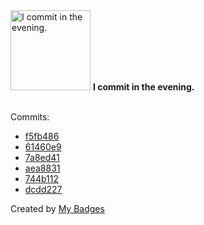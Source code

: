 <img src="https://my-badges.github.io/my-badges/evening-commits.png" alt="I commit in the evening." title="I commit in the evening." width="128">
<strong>I commit in the evening.</strong>
<br><br>

Commits:

- <a href="https://github.com/NCherfaoui/codecrafters-grep-javascript/commit/f5fb4865c09dfa92345141959ef12b8924a4f7c9">f5fb486</a>
- <a href="https://github.com/NCherfaoui/codecrafters-grep-javascript/commit/61460e9dc8fbd4e10c91ff8b7ad517e446f38bf5">61460e9</a>
- <a href="https://github.com/NCherfaoui/codecrafters-grep-javascript/commit/7a8ed412c5e5ccdb4188d83704b3290e44745c63">7a8ed41</a>
- <a href="https://github.com/NCherfaoui/codecrafters-grep-javascript/commit/aea883134dfc48641dbc9c14e466754b93133426">aea8831</a>
- <a href="https://github.com/NCherfaoui/codecrafters-http-server-javascript/commit/744b112ae20ad79ffa0939924fdf725a59cf097d">744b112</a>
- <a href="https://github.com/NCherfaoui/codecrafters-http-server-javascript/commit/dcdd2273171ce81bdf5f46ea40dab1035df921d5">dcdd227</a>


Created by <a href="https://github.com/my-badges/my-badges">My Badges</a>